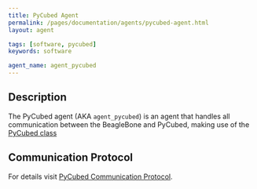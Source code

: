 ```yaml
---
title: PyCubed Agent
permalink: /pages/documentation/agents/pycubed-agent.html
layout: agent

tags: [software, pycubed]
keywords: software

agent_name: agent_pycubed
---
```


## Description
The PyCubed agent (AKA `agent_pycubed`) is an agent that handles all communication between the BeagleBone and PyCubed, making use of the [PyCubed class]({{site.folders_docs_utility}}/pycubed.html)

## Communication Protocol
For details visit [PyCubed Communication Protocol]({{site.folder_docs_other}}/pycubed-communication.html).
